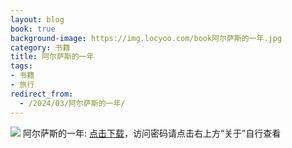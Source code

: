 ```yaml
---
layout: blog
book: true
background-image: https://img.locyoo.com/book阿尔萨斯的一年.jpg
category: 书籍
title: 阿尔萨斯的一年
tags:
- 书籍
- 旅行
redirect_from:
  - /2024/03/阿尔萨斯的一年/
---
```

![](https://img.locyoo.com/book阿尔萨斯的一年.jpg)
阿尔萨斯的一年: <a name = "ref1" href="https://url18.ctfile.com/f/50983618-1345402561-9fa21b?p=3619">点击下载</a>，访问密码请点击右上方“关于”自行查看